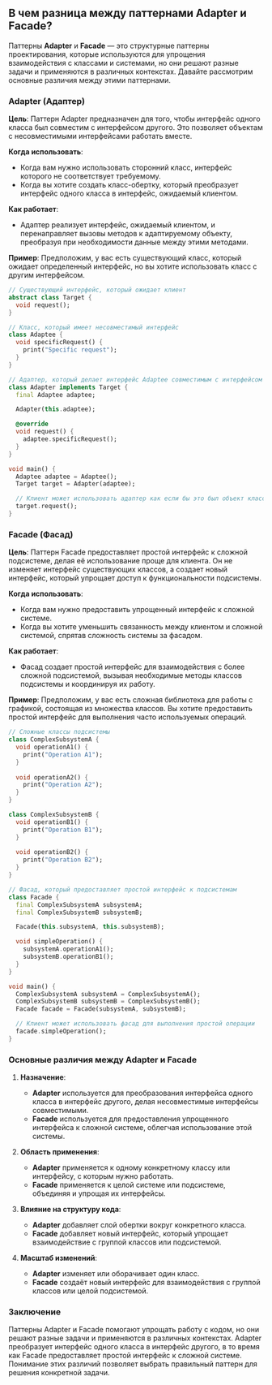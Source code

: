 ## В чем разница между паттернами Adapter и Facade?

Паттерны **Adapter** и **Facade** — это структурные паттерны проектирования, которые используются для упрощения взаимодействия с классами и системами, но они решают разные задачи и применяются в различных контекстах. Давайте рассмотрим основные различия между этими паттернами.

### Adapter (Адаптер)

**Цель**: Паттерн Adapter предназначен для того, чтобы интерфейс одного класса был совместим с интерфейсом другого. Это позволяет объектам с несовместимыми интерфейсами работать вместе.

**Когда использовать**:
- Когда вам нужно использовать сторонний класс, интерфейс которого не соответствует требуемому.
- Когда вы хотите создать класс-обертку, который преобразует интерфейс одного класса в интерфейс, ожидаемый клиентом.

**Как работает**:
- Адаптер реализует интерфейс, ожидаемый клиентом, и перенаправляет вызовы методов к адаптируемому объекту, преобразуя при необходимости данные между этими методами.

**Пример**:
Предположим, у вас есть существующий класс, который ожидает определенный интерфейс, но вы хотите использовать класс с другим интерфейсом.

```dart
// Существующий интерфейс, который ожидает клиент
abstract class Target {
  void request();
}

// Класс, который имеет несовместимый интерфейс
class Adaptee {
  void specificRequest() {
    print("Specific request");
  }
}

// Адаптер, который делает интерфейс Adaptee совместимым с интерфейсом Target
class Adapter implements Target {
  final Adaptee adaptee;

  Adapter(this.adaptee);

  @override
  void request() {
    adaptee.specificRequest();
  }
}

void main() {
  Adaptee adaptee = Adaptee();
  Target target = Adapter(adaptee);

  // Клиент может использовать адаптер как если бы это был объект класса Target
  target.request();
}
```

### Facade (Фасад)

**Цель**: Паттерн Facade предоставляет простой интерфейс к сложной подсистеме, делая её использование проще для клиента. Он не изменяет интерфейс существующих классов, а создает новый интерфейс, который упрощает доступ к функциональности подсистемы.

**Когда использовать**:
- Когда вам нужно предоставить упрощенный интерфейс к сложной системе.
- Когда вы хотите уменьшить связанность между клиентом и сложной системой, спрятав сложность системы за фасадом.

**Как работает**:
- Фасад создает простой интерфейс для взаимодействия с более сложной подсистемой, вызывая необходимые методы классов подсистемы и координируя их работу.

**Пример**:
Предположим, у вас есть сложная библиотека для работы с графикой, состоящая из множества классов. Вы хотите предоставить простой интерфейс для выполнения часто используемых операций.

```dart
// Сложные классы подсистемы
class ComplexSubsystemA {
  void operationA1() {
    print("Operation A1");
  }
  
  void operationA2() {
    print("Operation A2");
  }
}

class ComplexSubsystemB {
  void operationB1() {
    print("Operation B1");
  }
  
  void operationB2() {
    print("Operation B2");
  }
}

// Фасад, который предоставляет простой интерфейс к подсистемам
class Facade {
  final ComplexSubsystemA subsystemA;
  final ComplexSubsystemB subsystemB;

  Facade(this.subsystemA, this.subsystemB);

  void simpleOperation() {
    subsystemA.operationA1();
    subsystemB.operationB1();
  }
}

void main() {
  ComplexSubsystemA subsystemA = ComplexSubsystemA();
  ComplexSubsystemB subsystemB = ComplexSubsystemB();
  Facade facade = Facade(subsystemA, subsystemB);

  // Клиент может использовать фасад для выполнения простой операции
  facade.simpleOperation();
}
```

### Основные различия между Adapter и Facade

1. **Назначение**:
   - **Adapter** используется для преобразования интерфейса одного класса в интерфейс другого, делая несовместимые интерфейсы совместимыми.
   - **Facade** используется для предоставления упрощенного интерфейса к сложной системе, облегчая использование этой системы.

2. **Область применения**:
   - **Adapter** применяется к одному конкретному классу или интерфейсу, с которым нужно работать.
   - **Facade** применяется к целой системе или подсистеме, объединяя и упрощая их интерфейсы.

3. **Влияние на структуру кода**:
   - **Adapter** добавляет слой обертки вокруг конкретного класса.
   - **Facade** добавляет новый интерфейс, который упрощает взаимодействие с группой классов или подсистемой.

4. **Масштаб изменений**:
   - **Adapter** изменяет или оборачивает один класс.
   - **Facade** создаёт новый интерфейс для взаимодействия с группой классов или целой подсистемой.

### Заключение

Паттерны Adapter и Facade помогают упрощать работу с кодом, но они решают разные задачи и применяются в различных контекстах. Adapter преобразует интерфейс одного класса в интерфейс другого, в то время как Facade предоставляет простой интерфейс к сложной системе. Понимание этих различий позволяет выбрать правильный паттерн для решения конкретной задачи.